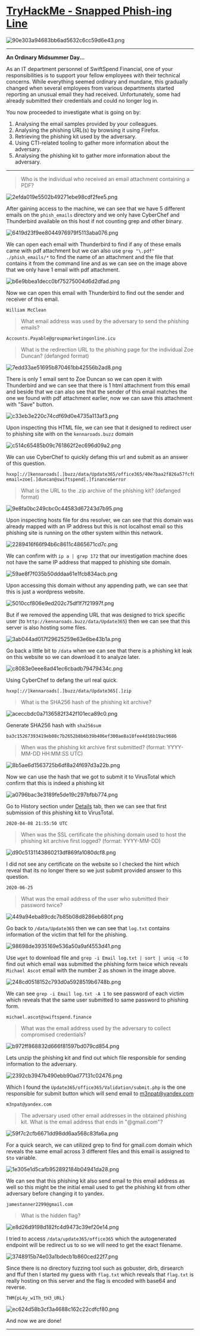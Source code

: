 # [TryHackMe - Snapped Phish-ing Line](https://tryhackme.com/room/snappedphishingline)
![90e303a94683bb6ad5632c6cc59d6e43.png](/resources/90e303a94683bb6ad5632c6cc59d6e43.png)
***
**An Ordinary Midsummer Day...**

As an IT department personnel of SwiftSpend Financial, one of your responsibilities is to support your fellow employees with their technical concerns. While everything seemed ordinary and mundane, this gradually changed when several employees from various departments started reporting an unusual email they had received. Unfortunately, some had already submitted their credentials and could no longer log in.

You now proceeded to investigate what is going on by:
1. Analysing the email samples provided by your colleagues.
2. Analysing the phishing URL(s) by browsing it using Firefox.
3. Retrieving the phishing kit used by the adversary.
4. Using CTI-related tooling to gather more information about the adversary.
5. Analysing the phishing kit to gather more information about the adversary.
***
>Who is the individual who received an email attachment containing a PDF?

![2efda019e5502b49271ebe98cdf2fee5.png](/resources/2efda019e5502b49271ebe98cdf2fee5.png)

After gaining access to the machine, we can see that we have 5 different emails on the `phish_emails` directory and we only have CyberChef and Thunderbird available on this host if not counting grep and other binary.

![6419d23f9ee8044976979f5113aba076.png](/resources/6419d23f9ee8044976979f5113aba076.png)

We can open each email with Thunderbird to find if any of these emails came with pdf attachment but we can also use `grep "\.pdf" ./phish_emails/*` to find the name of an attachment and the file that contains it from the command line and as we can see on the image above that we only have 1 email with pdf attachment.

![b6e9bbea1decc0bf75275004d6d2dfad.png](/resources/b6e9bbea1decc0bf75275004d6d2dfad.png)

Now we can open this email with Thunderbird to find out the sender and receiver of this email.  

```
William McClean
```

>What email address was used by the adversary to send the phishing emails?
```
Accounts.Payable@groupmarketingonline.icu
```

>What is the redirection URL to the phishing page for the individual Zoe Duncan? (defanged format)

![7edd33ae51695b870461bb42556b2ad8.png](/resources/7edd33ae51695b870461bb42556b2ad8.png)

There is only 1 email sent to Zoe Duncan so we can open it with Thunderbird and we can see that there is 1 html attachment from this email and beside that we can also see that the sender of this email matches the one we found with pdf attachment earlier, now we can save this attachment with "Save" button.

![c33eb3e220c74cdf69d0e4735a113af3.png](/resources/c33eb3e220c74cdf69d0e4735a113af3.png)

Upon inspecting this HTML file, we can see that it designed to redirect user to phishing site with on the `kennaroads.buzz` domain 

![c514c65485b09c761862f2ec696d09a2.png](/resources/c514c65485b09c761862f2ec696d09a2.png)

We can use CyberChef to quickly defang this url and submit as an answer of this question.

```
hxxp[://]kennaroads[.]buzz/data/Update365/office365/40e7baa2f826a57fcf04e5202526f8bd/?email=zoe[.]duncan@swiftspend[.]finance&error
```

>What is the URL to the .zip archive of the phishing kit? (defanged format)

![9e8fa0bc249cbc0c44583d67243d7b95.png](/resources/9e8fa0bc249cbc0c44583d67243d7b95.png)

Upon inspecting hosts file for dns resolver, we can see that this domain was already mapped with an IP address but this is not localhost email so this phishing site is running on the other system within this network.

![2289416f66f94b6c8611c4865671cd7c.png](/resources/2289416f66f94b6c8611c4865671cd7c.png)

We can confirm with `ip a | grep 172` that our investigation machine does not have the same IP address that mapped to phishing site domain.

![59ae8f7f035b50dddaa61e1fcb834acb.png](/resources/59ae8f7f035b50dddaa61e1fcb834acb.png)

Upon accessing this domain without any appending path, we can see that this is just a wordpress website.

![5010ccf806e9ed202c75df1f7f21997f.png](/resources/5010ccf806e9ed202c75df1f7f21997f.png)

But if we removed the appending URL that was designed to trick specific user (to `http://kennaroads.buzz/data/Update365`) then we can see that this server is also hosting some files. 

![3ab044ad017f29625259e63e6be43b1a.png](/resources/3ab044ad017f29625259e63e6be43b1a.png)

Go back a little bit to `/data` when we can see that there is a phishing kit leak on this website so we can download it to analyze later.

![c8083e0eee8ad41ec6cbadb79479434c.png](/resources/c8083e0eee8ad41ec6cbadb79479434c.png)

Using CyberChef to defang the url real quick.

```
hxxp[://]kennaroads[.]buzz/data/Update365[.]zip
```

>What is the SHA256 hash of the phishing kit archive?

![aceccbdc0a7136582f342f101eca89c0.png](/resources/aceccbdc0a7136582f342f101eca89c0.png)

Generate SHA256 hash with `sha256sum`

```
ba3c15267393419eb08c7b2652b8b6b39b406ef300ae8a18fee4d16b19ac9686
```

>When was the phishing kit archive first submitted? (format: YYYY-MM-DD HH:MM:SS UTC)

![8b5ae6d1563725b6df8a24f697d3a22b.png](/resources/8b5ae6d1563725b6df8a24f697d3a22b.png)

Now we can use the hash that we got to submit it to VirusTotal which confirm that this is indeed a phishing kit

![a0796bac3e3189fe5de19c297bfbb774.png](/resources/a0796bac3e3189fe5de19c297bfbb774.png)

Go to History section under [Details](https://www.virustotal.com/gui/file/ba3c15267393419eb08c7b2652b8b6b39b406ef300ae8a18fee4d16b19ac9686/details) tab, then we can see that first submission of this phishing kit to VirusTotal.

```
2020-04-08 21:55:50 UTC
```

>When was the SSL certificate the phishing domain used to host the phishing kit archive first logged? (format: YYYY-MM-DD)

![d90c5131143860213df869fa1080dcf8.png](/resources/d90c5131143860213df869fa1080dcf8.png)

I did not see any certificate on the website so I checked the hint which reveal that its no longer there so we just submit provided answer to this question.

```
2020-06-25
```

>What was the email address of the user who submitted their password twice?

![449a94eba89cdc7b85b08d8286eb680f.png](/resources/449a94eba89cdc7b85b08d8286eb680f.png)

Go back to `/data/Update365` then we can see that `log.txt` contains information of the victim that fell for the phishing.

![98698de3935169e536a50a9af4553d41.png](/resources/98698de3935169e536a50a9af4553d41.png)

Use `wget` to download file and `grep -i Email log.txt | sort | uniq -c` to find out which email was submitted the phishing form twice which reveals `Michael Ascot` email with the number 2 as shown in the image above.

![248cd0518152c793d0a5928519b6748b.png](/resources/248cd0518152c793d0a5928519b6748b.png)

We can see `grep -i Email log.txt -A 1` to see password of each victim which reveals that the same user submitted to same password to phishing form.

```
michael.ascot@swiftspend.finance
```

>What was the email address used by the adversary to collect compromised credentials?

![b972ff868832d666f81597bd079cd854.png](/resources/b972ff868832d666f81597bd079cd854.png)

Lets unzip the phishing kit and find out which file responsible for sending information to the adversary.

![2392cb3947b490ebb90ad77131c02476.png](/resources/2392cb3947b490ebb90ad77131c02476.png)

Which I found the `Update365/office365/Validation/submit.php` is the one responsible for submit button which will send email to m3npat@yandex.com

```
m3npat@yandex.com
```

>The adversary used other email addresses in the obtained phishing kit. What is the email address that ends in "@gmail.com"?

![59f7c2cfb6671dd98dd6aa568c83fa6a.png](/resources/59f7c2cfb6671dd98dd6aa568c83fa6a.png)

For a quick search, we can utilized grep to find for gmail.com domain which reveals the same email across 3 different files and this email is assigned to `$to` variable.

![1e305e1d5cafb952892184b04941da28.png](/resources/1e305e1d5cafb952892184b04941da28.png)

We can see that this phishing kit also send email to this email address as well so this might be the initial email used to get the phishing kit from other adversary before changing it to yandex.

```
jamestanner2299@gmail.com
```

>What is the hidden flag?

![e8d26d9198d182fc4d9473c39ef20e14.png](/resources/e8d26d9198d182fc4d9473c39ef20e14.png)

I tried to access `/data/update365/office365` which the autogenerated endpoint will be redirect us to so we will need to get the exact filename.

![3748915b74e03a1bdecb1b860ced22f7.png](/resources/3748915b74e03a1bdecb1b860ced22f7.png)

Since there is no directory fuzzing tool such as gobuster, dirb, dirsearch and ffuf then I started my guess with `flag.txt` which reveals that `flag.txt` is really hosting on this server and the flag is encoded with base64 and reverse.

```
THM{pL4y_w1Th_tH3_URL}
```

![ec624d58b3cf3a4688c162c22cdfcf80.png](/resources/ec624d58b3cf3a4688c162c22cdfcf80.png)

And now we are done!
***